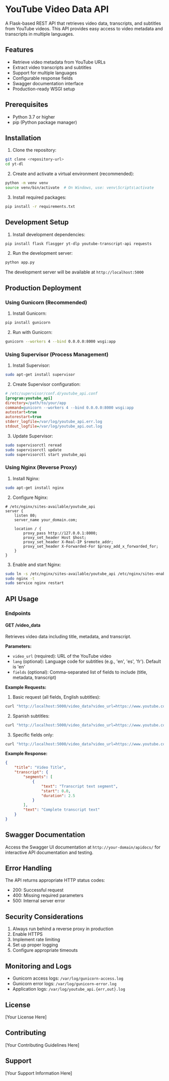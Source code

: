 # YouTube Video Data API

A Flask-based REST API that retrieves video data, transcripts, and subtitles from YouTube videos. This API provides easy access to video metadata and transcripts in multiple languages.

## Features

- Retrieve video metadata from YouTube URLs
- Extract video transcripts and subtitles
- Support for multiple languages
- Configurable response fields
- Swagger documentation interface
- Production-ready WSGI setup

## Prerequisites

- Python 3.7 or higher
- pip (Python package manager)

## Installation

1. Clone the repository:
```bash
git clone <repository-url>
cd yt-dl
```

2. Create and activate a virtual environment (recommended):
```bash
python -m venv venv
source venv/bin/activate  # On Windows, use: venv\Scripts\activate
```

3. Install required packages:
```bash
pip install -r requirements.txt
```

## Development Setup

1. Install development dependencies:
```bash
pip install flask flasgger yt-dlp youtube-transcript-api requests
```

2. Run the development server:
```bash
python app.py
```

The development server will be available at `http://localhost:5000`

## Production Deployment

### Using Gunicorn (Recommended)

1. Install Gunicorn:
```bash
pip install gunicorn
```

2. Run with Gunicorn:
```bash
gunicorn --workers 4 --bind 0.0.0.0:8000 wsgi:app
```

### Using Supervisor (Process Management)

1. Install Supervisor:
```bash
sudo apt-get install supervisor
```

2. Create Supervisor configuration:
```ini
# /etc/supervisor/conf.d/youtube_api.conf
[program:youtube_api]
directory=/path/to/your/app
command=gunicorn --workers 4 --bind 0.0.0.0:8000 wsgi:app
autostart=true
autorestart=true
stderr_logfile=/var/log/youtube_api.err.log
stdout_logfile=/var/log/youtube_api.out.log
```

3. Update Supervisor:
```bash
sudo supervisorctl reread
sudo supervisorctl update
sudo supervisorctl start youtube_api
```

### Using Nginx (Reverse Proxy)

1. Install Nginx:
```bash
sudo apt-get install nginx
```

2. Configure Nginx:
```nginx
# /etc/nginx/sites-available/youtube_api
server {
    listen 80;
    server_name your_domain.com;

    location / {
        proxy_pass http://127.0.0.1:8000;
        proxy_set_header Host $host;
        proxy_set_header X-Real-IP $remote_addr;
        proxy_set_header X-Forwarded-For $proxy_add_x_forwarded_for;
    }
}
```

3. Enable and start Nginx:
```bash
sudo ln -s /etc/nginx/sites-available/youtube_api /etc/nginx/sites-enabled/
sudo nginx -t
sudo service nginx restart
```

## API Usage

### Endpoints

#### GET /video_data

Retrieves video data including title, metadata, and transcript.

**Parameters:**
- `video_url` (required): URL of the YouTube video
- `lang` (optional): Language code for subtitles (e.g., 'en', 'es', 'fr'). Default is 'en'
- `fields` (optional): Comma-separated list of fields to include (title, metadata, transcript)

**Example Requests:**

1. Basic request (all fields, English subtitles):
```bash
curl "http://localhost:5000/video_data?video_url=https://www.youtube.com/watch?v=VIDEO_ID"
```

2. Spanish subtitles:
```bash
curl "http://localhost:5000/video_data?video_url=https://www.youtube.com/watch?v=VIDEO_ID&lang=es"
```

3. Specific fields only:
```bash
curl "http://localhost:5000/video_data?video_url=https://www.youtube.com/watch?v=VIDEO_ID&fields=title,transcript"
```

**Example Response:**
```json
{
    "title": "Video Title",
    "transcript": {
        "segments": [
            {
                "text": "Transcript text segment",
                "start": 0.0,
                "duration": 2.5
            }
        ],
        "text": "Complete transcript text"
    }
}
```

## Swagger Documentation

Access the Swagger UI documentation at `http://your-domain/apidocs/` for interactive API documentation and testing.

## Error Handling

The API returns appropriate HTTP status codes:
- 200: Successful request
- 400: Missing required parameters
- 500: Internal server error

## Security Considerations

1. Always run behind a reverse proxy in production
2. Enable HTTPS
3. Implement rate limiting
4. Set up proper logging
5. Configure appropriate timeouts

## Monitoring and Logs

- Gunicorn access logs: `/var/log/gunicorn-access.log`
- Gunicorn error logs: `/var/log/gunicorn-error.log`
- Application logs: `/var/log/youtube_api.{err,out}.log`

## License

[Your License Here]

## Contributing

[Your Contributing Guidelines Here]

## Support

[Your Support Information Here] 